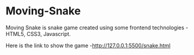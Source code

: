 # Moving-Snake

Moving Snake is snake game created using some frontend technologies - HTML5, CSS3, Javascript.

Here is the link to show the game -http://127.0.0.1:5500/snake.html
